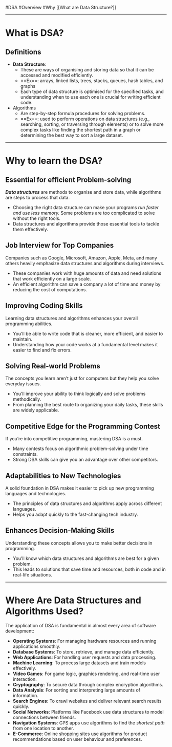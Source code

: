 #DSA
#Overview #Why
[[What are Data Structure?]]
___
# What is DSA?
## Definitions
- **Data Structure**:
	- These are ways of organising and storing data so that it can be accessed and modified efficiently.
	- ==Ex==: arrays, linked lists, trees, stacks, queues, hash tables, and graphs
	- Each type of data structure is optimised for the specified tasks, and understanding when to use each one is crucial for writing efficient code.
- Algorithms 
	- Are step-by-step formula procedures for solving problems. 
	- ==Ex==: used to perform operations on data structures (e.g., searching, sorting, or traversing through elements) or to solve more complex tasks like finding the shortest path in a graph or determining the best way to sort a large dataset.
___
# Why to learn the DSA?
## Essential for efficient Problem-solving
***Data structures*** are methods to organise and store data, while algorithms are steps to process that data.
- Choosing the right data structure can make your programs *run faster and use less memory.* Some problems are too complicated to solve without the right tools. 
- Data structures and algorithms provide those essential tools to tackle them effectively.
## Job Interview for Top Companies
Companies such as Google, Microsoft, Amazon, Apple, Meta, and many others heavily emphasize data structures and algorithms during interviews.
- These companies work with huge amounts of data and need solutions that work efficiently on a large scale.
- An efficient algorithm can save a company a lot of time and money by reducing the cost of computations.
## Improving Coding Skills
Learning data structures and algorithms enhances your overall programming abilities.
- You’ll be able to write code that is cleaner, more efficient, and easier to maintain.
- Understanding how your code works at a fundamental level makes it easier to find and fix errors.
## Solving  Real-world Problems
The concepts you learn aren’t just for computers but they help you solve everyday issues.
- You’ll improve your ability to think logically and solve problems methodically.
- From planning the best route to organizing your daily tasks, these skills are widely applicable.
## Competitive Edge for the Programming Contest
If you’re into competitive programming, mastering DSA is a must.
- Many contests focus on algorithmic problem-solving under time constraints.
- Strong DSA skills can give you an advantage over other competitors.
## Adaptabilities to New Technologies
A solid foundation in DSA makes it easier to pick up new programming languages and technologies.
- The principles of data structures and algorithms apply across different languages.
- Helps you adapt quickly to the fast-changing tech industry.
## Enhances Decision-Making Skills
Understanding these concepts allows you to make better decisions in programming.
- You’ll know which data structures and algorithms are best for a given problem.
- This leads to solutions that save time and resources, both in code and in real-life situations.
___
# Where Are Data Structures and Algorithms Used?
The application of DSA is fundamental in almost every area of software development:
- **Operating Systems**: For managing hardware resources and running applications smoothly.
- **Database Systems**: To store, retrieve, and manage data efficiently.
- **Web Applications**: For handling user requests and data processing.
- **Machine Learning**: To process large datasets and train models effectively.
- **Video Games**: For game logic, graphics rendering, and real-time user interaction.
- **Cryptography**: To secure data through complex encryption algorithms.
- **Data Analysis**: For sorting and interpreting large amounts of information.
- **Search Engines**: To crawl websites and deliver relevant search results quickly.
- **Social Networks**: Platforms like Facebook use data structures to model connections between friends.
- **Navigation Systems**: GPS apps use algorithms to find the *shortest path* from one location to another. 
- **E-Commerce**: Online shopping sites use algorithms for product recommendations based on user behaviour and preferences.